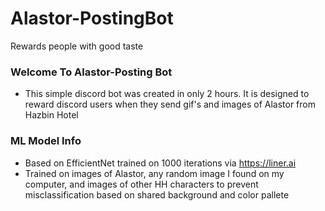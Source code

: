 # Alastor-PostingBot
Rewards people with good taste

### Welcome To Alastor-Posting Bot
- This simple discord bot was created in only 2 hours. It is designed to reward discord users when they send gif's and images of Alastor from Hazbin Hotel

### ML Model Info
- Based on EfficientNet trained on 1000 iterations via https://liner.ai
- Trained on images of Alastor, any random image I found on my computer, and images of other HH characters to prevent misclassification based on shared background and color pallete 
